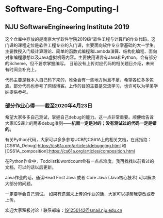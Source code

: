 # Software-Eng-Computing-I
## NJU SoftwareEngineering Institute 2019

这个仓库中存放的是南京大学软件学院2019级“软件工程与计算I”的作业代码。这门课的课程定位是软件工程专业的入门课，主要面向软件专业零基础的大一学生。
主要教授入门级计算理论、简单的函数式编程和Lambda演算、结构化编程、面向对象编程思想以及Java虚拟机等内容。主要使用语言有Java和Python。会有部分的Scheme，但不要求掌握编写。
目前没有上传对应代码的相关题目介绍，未来有时间会补充上。


代码主要是我本人自己码下来的，难免会有一些地方尚且不足，希望各位多多包涵。部分代码也参考了网络博客。上传的目的主要是交流学习，也许可以为学弟学妹提供参考。


### 部分作业心得——截至2020年4月23日
希望大家多多自己测试，掌握自己debug的能力。这一点非常重要。顺便给告诉大家ICS课上的两条debug准则——**机器一定是对的；没有测试过的代码一定是错的。**


有关Python代码，大家可以多多参考UCB的CS61A上的相关文档，在此指路：[CS61A_Debug]:https://cs61a.org/articles/debugging.html 和 [CS61A_composition]:https://cs61a.org/articles/composition.html


在Python作业中，Todolist和wordcount会有一点点难度。我再找找以前看过的文档，可以的话以后更新。


Java作业的话，通读Head First Java 或者 Core Java (Java核心技术) 可以解决大部分的问题。


一定要学会自己测试。
如果有遗漏未上传的作业的话，大家可以提醒我更改或者上传。


欢迎大家积极讨论！联系邮箱：191250142@smail.nju.edu.cn
